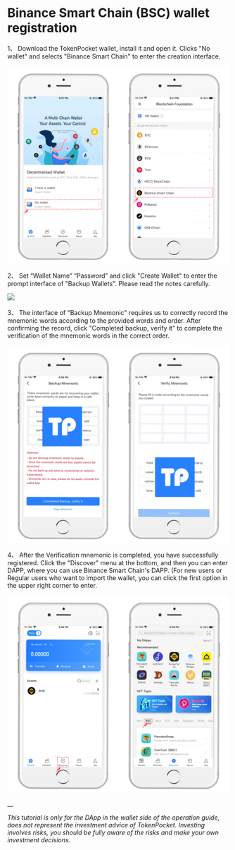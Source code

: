 # Binance Smart Chain (BSC) wallet registration



1、   Download the TokenPocket wallet, install it and open it. Clicks "No wallet" and selects "Binance Smart Chain" to enter the creation interface.

![](<../../.gitbook/assets/1 (33).png>)

2、 Set “Wallet Name” “Password” and click "Create Wallet" to enter the prompt interface of "Backup Wallets". Please read the notes carefully.

![](https://tp-statics.tokenpocket.pro/token/tokenpocket-1617371666330.jpg)

3、 The interface of "Backup Mnemonic" requires us to correctly record the mnemonic words according to the provided words and order. After confirming the record, click "Completed backup, verify it" to complete the verification of the mnemonic words in the correct order.

![](<../../.gitbook/assets/2 (19).png>)

4、 After the Verification mnemonic is completed, you have successfully registered. Click the "Discover" menu at the bottom, and then you can enter DAPP, where you can use Binance Smart Chain's DAPP. (For new users or Regular users who want to import the wallet, you can click the first option in the upper right corner to enter.

![](<../../.gitbook/assets/3 (15).png>)

__

_This tutorial is only for the DApp in the wallet side of the operation guide, does not represent the investment advice of TokenPocket. Investing involves risks, you should be fully aware of the risks and make your own investment decisions._

